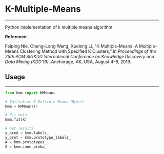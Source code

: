 # K-Multiple-Means

---

Python implementation of k multiple means algorithm

**Reference**:

Feiping Nie, Cheng-Long Wang, Xuelong Li, "K-Multiple-Means: A Multiple-Means Clustering Method with Specified K Clusters," in *Proceedings of the 25th ACM SIGKDD International Conference on Knowledge Discovery and Data Mining (KDD'19)*, Anchorage, AK, USA, August 4–8, 2019.

## Usage

---

```Python
from kmm import KMMeans

# Initialize K Multiple Means Object
kmm = KMMeans()

# Fit data
kmm.fit(X)

# Get results
y_pred = kmm.labels_
y_prot = kmm.prototype_labels_
A = kmm.prototypes_
S = kmm.conn_proba_

